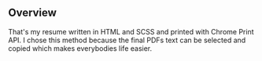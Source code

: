 ## Overview
That's my resume written in HTML and SCSS and printed with Chrome Print API. I chose this method because the final PDFs text can be selected and copied which makes everybodies life easier.
